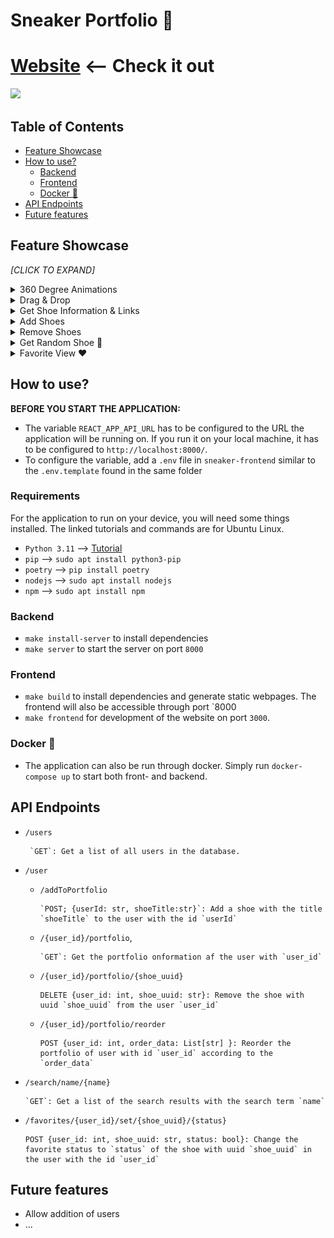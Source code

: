 # Sneaker Portfolio  👟 



# [Website](https://nsli.me) <-- Check it out

<img src = readme-media/gifs/portfolio.gif > </img>
## Table of Contents

- [Feature Showcase](#feature-showcase)
- [How to use?](#how-to-use)
  - [Backend](#backend)
  - [Frontend](#frontend)
  - [Docker 🐳](#docker-)
- [API Endpoints](#api-endpoints)
- [Future features](#future-features)


## Feature Showcase




*[CLICK TO EXPAND]*
<details>
    <summary> 360 Degree Animations</summary>
    <br> 
    <img src = readme-media/gifs/360.gif > </img>
</details>

<details>
    <summary>Drag & Drop </summary>
    <br> 
    <img src = readme-media/gifs/draganddrop.gif > </img>
</details>

<details>
    <summary>Get Shoe Information & Links</summary>
    <br> 
    <img src = readme-media/gifs/information.gif > </img>
</details>

<details>
    <summary>Add Shoes</summary>
    <br> 
    <img src = readme-media/gifs/add.gif > </img>
</details>


<details>
    <summary>Remove Shoes</summary>
    <br> 
    <img src = readme-media/gifs/remove.gif > </img>
</details>

<details>
    <summary>Get Random Shoe 🎲</summary>
    <br> 
    <img src = readme-media/gifs/random.gif > </img>
</details>

<details>
    <summary>Favorite View ❤️</summary>
    <br> 
    <img src = readme-media/gifs/favorite.gif > </img>
</details>






## How to use?


**BEFORE YOU START THE APPLICATION:**


- The variable `REACT_APP_API_URL` has to be configured to the URL the application will be running on. If you run it on your local machine, it has to be configured to `http://localhost:8000/`.
- To configure the variable, add a `.env` file in `sneaker-frontend` similar to the `.env.template` found in the same folder 

### Requirements
For the application to run on your device, you will need some things installed. The linked tutorials and commands are for Ubuntu Linux.
- `Python 3.11` --> [Tutorial](https://iohk.zendesk.com/hc/en-us/articles/16724475448473-Install-Python-3-11-on-ubuntu)
- `pip` --> `sudo apt install python3-pip`
- `poetry` --> `pip install poetry`
- `nodejs` --> `sudo apt install nodejs`
- `npm` -->  `sudo apt install npm`
### Backend

- `make install-server` to install dependencies
- `make server` to start the server on port `8000`


### Frontend

- `make build` to install dependencies and generate static webpages. The frontend will also be accessible through port `8000
- `make frontend` for development of the website on port `3000`.


### Docker 🐳

- The application can also be run through docker. Simply run `docker-compose up` to start both front- and backend.


## API Endpoints

- `/users`
  
       `GET`: Get a list of all users in the database.
- `/user` 
  - `/addToPortfolio`
    
        `POST; {userId: str, shoeTitle:str}`: Add a shoe with the title `shoeTitle` to the user with the id `userId`
  
   - `/{user_id}/portfolio`,
    
         `GET`: Get the portfolio onformation af the user with `user_id`
  - `/{user_id}/portfolio/{shoe_uuid}`
 
        DELETE {user_id: int, shoe_uuid: str}: Remove the shoe with uuid `shoe_uuid` from the user `user_id`

  - `/{user_id}/portfolio/reorder`
        
        POST {user_id: int, order_data: List[str] }: Reorder the portfolio of user with id `user_id` according to the `order_data`
- `/search/name/{name}`
        
      `GET`: Get a list of the search results with the search term `name`
- `/favorites/{user_id}/set/{shoe_uuid}/{status}`
     
      POST {user_id: int, shoe_uuid: str, status: bool}: Change the favorite status to `status` of the shoe with uuid `shoe_uuid` in the user with the id `user_id`

## Future features

- Allow addition of users
- ...